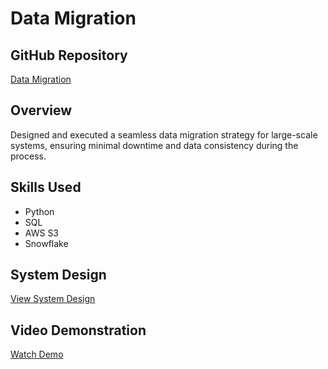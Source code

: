 # Data Migration

## GitHub Repository
[Data Migration](https://github.com/abhi-dataprofile/Data_Migration)

## Overview
Designed and executed a seamless data migration strategy for large-scale systems, ensuring minimal downtime and data consistency during the process.

## Skills Used
- Python
- SQL
- AWS S3
- Snowflake

## System Design
[View System Design](#)

## Video Demonstration
[Watch Demo](#)
<!-- <iframe src="https://buffalo.box.com/s/wvumjwxvm688655ez84epqv85j0g2aj4" width="100%" height="800px" allowfullscreen></iframe> -->
